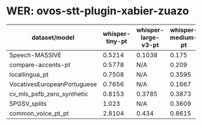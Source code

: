 
# WER: ovos-stt-plugin-xabier-zuazo
|dataset/model|whisper-tiny-pt|whisper-large-v3-pt|whisper-medium-pt|whisper-small-pt|whisper-base-pt|
|-|-|-|-|-|-|
| Speech-MASSIVE | 0.5214 | 0.1038 | 0.175 | 0.2155 | N/A |
| compare-accents-pt | 0.5778 | N/A | 0.209 | N/A | 0.3786 |
| locallingua_pt | 0.7508 | N/A | 0.3595 | 0.5245 | 0.6967 |
| VocativesEuropeanPortuguese | 0.7656 | N/A | 0.1667 | N/A | 0.5998 |
| cv_mls_psfb_zero_synthetic | 0.8153 | 0.3785 | 0.3873 | 0.4358 | N/A |
| SPGSV_splits | 1.023 | N/A | 0.3609 | 0.4921 | 0.7834 |
| common_voice_pt_pt | 2.8104 | 0.434 | 0.8615 | 1.2372 | N/A |